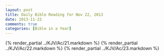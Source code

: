 ```yaml
---
layout: post
title: Daily Bible Reading for Nov 22, 2013
date: 2013-11-22
comments: true
categories: [Bible in a Year]
---
```

{% render_partial ../KJV/Ac/21.markdown %}
{% render_partial ../KJV/Ac/22.markdown %}
{% render_partial ../KJV/Ac/23.markdown %}
